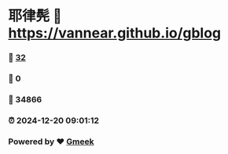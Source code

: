 # 耶律髡 :link: https://vannear.github.io/gblog 
### :page_facing_up: [32](https://vannear.github.io/gblog/tag.html) 
### :speech_balloon: 0 
### :hibiscus: 34866 
### :alarm_clock: 2024-12-20 09:01:12 
### Powered by :heart: [Gmeek](https://github.com/Meekdai/Gmeek)

